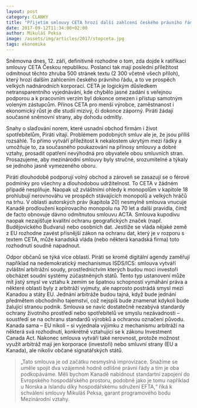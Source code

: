 ```yaml
---
layout: post
category: CLANKY
title: "Přijetím smlouvy CETA hrozí další zahlcení českého právního řádu, navíc ve prospěch velkých korporací."
date: 2017-09-12T11:34:00+02:00
author: Mikuláš Peksa
image: /assets/img/articles/2017/stopceta.jpg
tags: ekonomika
---
```

 
Sněmovna dnes, 12. září, definitivně rozhodne o tom, zda dojde k ratifikaci smlouvy CETA Českou republikou. Poslanci tak mají poslední příležitost odmítnout těchto zhruba 500 stránek textu (2 300 včetně všech příloh), který hrozí dalším zahlcením českého právního řádu, a to ve prospěch velkých nadnárodních korporací. CETA je logickým důsledkem netransparentního vyjednávání, kde chybělo jasné zadání s veřejnou podporou a k pracovním verzím byl dokonce omezen i přístup samotným voleným zástupcům. Přínos CETA pro menší výrobce, zaměstnanost i ekonomický růst je dle studií mizivý, či dokonce záporný. Piráti žádají současné sněmovní strany, aby dohodu odmítly.

Snahy o slaďování norem, které usnadní obchod firmám i život spotřebitelům, Piráti vítají. Problémem podobných smluv ale je, že jsou příliš rozsáhlé. To přímo vytváří příležitost k nekalostem ukrytým mezi řádky a umožňuje to, za současného poukazování na přínosy smlouvy a dobré vztahy, prosadit opatření nevýhodná pro obyvatele obou smluvních stran. Prosazujeme, aby mezinárodní smlouvy byly stručné, srozumitelné a týkaly se jednoho jasně vymezeného oboru.

Piráti dlouhodobě podporují volný obchod a zároveň se zasazují se o férové podmínky pro všechny a dlouhodobou udržitelnost. To CETA v žádném případě nesplňuje. Naopak už zvláštními ohledy k monopolům v kapitole 18 prohlubují nerovnováhu ve prospěch stávajících monopolů a velkých hráčů na trhu. V oblasti autorských práv (kapitola 20) nesmylně smlouva vnucuje Kanadě prodloužení kopírovacího monopolu na 70 let a další pravidla, čímž de facto obnovuje dávno odmítnutou smlouvu ACTA. Smlouva kupodivu naopak nezajišťuje kvalitní ochranu geografických značek (např. Budějovického Budvaru) nebo osobních dat. Jestliže se vláda nějaké země z EU rozhodne zavést přísnější zákon na ochranu dat, který je v rozporu s textem CETA, může kanadská vláda (nebo některá kanadská firma) toto rozhodnutí soudně napadnout.

Odpor občanů se týká více oblastí. Piráti se kromě digitální agendy zaměřují například na nedemokratický mechanismus ISDS/ICS: smlouva vytváří zvláštní arbitrážní soudy, prostřednictvím kterých budou moci investoři obcházet soudní systémy zúčastněných států. Tento typ ustanovení může mít jistý smysl ve vztahu k zemím se špatnou schopností vymáhání práva a některé oblasti byly z arbitráží vyjmuty, ale naprosto postrádá smysl mezi Kanadou a státy EU. Jednání arbitráže budou tajná, když bude jednání předmětem obchodního tajemství, což nejspíš bude znamenat kdykoli bude žalující stranou podnik. Smlouva se navíc dostatečně nezabývá standardy ochrany životního prostředí nebo spotřebitelů ve smyslu nezávadnosti – soustředí se na ochranu standardů výrobků a ochranou označení původu. Kanada sama – EU nikoli – si vyjednala výjimku z mechanismu arbitráží na některá svá rozhodnutí, konkrétně vztahující se k zákonu Investment Canada Act. Nakonec smlouva vytváří také nerovnost, protože možnost využít arbitráž mají jen korporace (investoři) nebo smluvní strany (EU a Kanada), ale nikoliv občané signatářských států.

>„Tato smlouva je od začátku nesmyslná improvizace. Snažíme se uměle spojit dva vzájemně hodně odlišné právní řády a tím je oba podkopáváme. Měli bychom Kanadě nabídnout standartní zapojení do Evropského hospodářského prostoru, podobně jako je tomu například u Norska a Islandu díky hospodářskému sdružení EFTA,“ říká k schválení smlouvy Mikuláš Peksa, garant programového bodu Mezinárodní vztahy.
